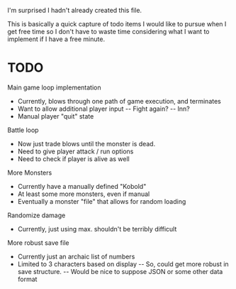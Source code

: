 

I'm surprised I hadn't already created this file.

This is basically a quick capture of todo items I would like to pursue when
I get free time so I don't have to waste time considering what I want to
implement if I have a free minute.

TODO
====

Main game loop implementation
- Currently, blows through one path of game execution, and terminates
- Want to allow additional player input
-- Fight again?
-- Inn?
- Manual player "quit" state

Battle loop
- Now just trade blows until the monster is dead.
- Need to give player attack / run options
- Need to check if player is alive as well


More Monsters
- Currently have a manually defined "Kobold"
- At least some more monsters, even if manual
- Eventually a monster "file" that allows for random loading

Randomize damage
- Currently, just using max.  shouldn't be terribly difficult

More robust save file
- Currently just an archaic list of numbers
- Limited to 3 characters based on display
-- So, could get more robust in save structure.
-- Would be nice to suppose JSON or some other data format

